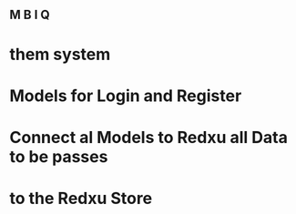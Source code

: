 ## M B I Q
# them system 
# Models for Login and Register
#  Connect al Models to Redxu all Data to be passes 
#  to the Redxu Store